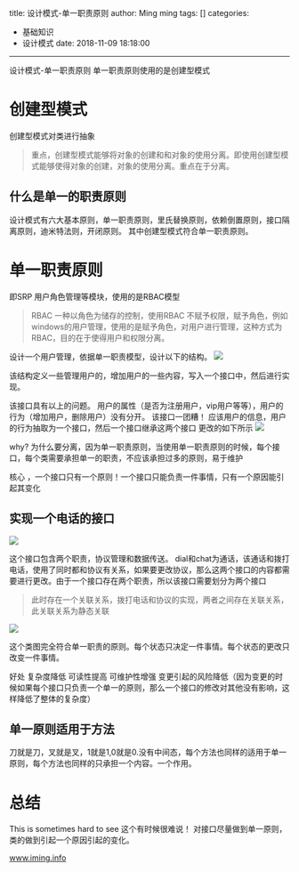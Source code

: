 title: 设计模式-单一职责原则
author: Ming ming
tags: []
categories:
  - 基础知识
  - 设计模式
date: 2018-11-09 18:18:00
---
设计模式-单一职责原则
单一职责原则使用的是创建型模式
# 创建型模式
创建型模式对类进行抽象
> 重点，创建型模式能够将对象的创建和和对象的使用分离。即使用创建型模式能够使得对象的创建，对象的使用分离。重点在于分离。

## 什么是单一的职责原则
设计模式有六大基本原则，单一职责原则，里氏替换原则，依赖倒置原则，接口隔离原则，迪米特法则，开闭原则。
其中创建型模式符合单一职责原则。
# 单一职责原则
即SRP 用户角色管理等模块，使用的是RBAC模型
> RBAC 一种以角色为储存的控制，使用RBAC 不赋予权限，赋予角色，例如windows的用户管理，使用的是赋予角色，对用户进行管理，这种方式为RBAC，目的在于使得用户和权限分离。

设计一个用户管理，依据单一职责模型，设计以下的结构。
![](https://melovemingming-1253878077.cos.ap-chengdu.myqcloud.com/blog-image/2018/11/10/0.png)

该结构定义一些管理用户的，增加用户的一些内容，写入一个接口中，然后进行实现。

该接口具有以上的问题。
用户的属性（是否为注册用户，vip用户等等），用户的行为（增加用户，删除用户）没有分开。
该接口一团糟！
应该用户的信息，用户的行为抽取为一个接口，然后一个接口继承这两个接口
更改的如下所示
![](https://melovemingming-1253878077.cos.ap-chengdu.myqcloud.com/blog-image/2018/11/10/1.png)

why? 为什么要分离，因为单一职责原则，当使用单一职责原则的时候，每个接口，每个类需要承担单一的职责，不应该承担过多的原则，易于维护

核心 ，一个接口只有一个原则！一个接口只能负责一件事情，只有一个原因能引起其变化

## 实现一个电话的接口
![](https://melovemingming-1253878077.cos.ap-chengdu.myqcloud.com/blog-image/2018/11/10/2.png)

这个接口包含两个职责，协议管理和数据传送。
dial和chat为通话，该通话和拨打电话，使用了同时都和协议有关系，如果要更改协议，那么这两个接口的内容都需要进行更改。由于一个接口存在两个职责，所以该接口需要划分为两个接口
> 此时存在一个关联关系，拨打电话和协议的实现，两者之间存在关联关系，此关联关系为静态关联

![](https://melovemingming-1253878077.cos.ap-chengdu.myqcloud.com/blog-image/2018/11/10/3.png)

这个类图完全符合单一职责的原则。每个状态只决定一件事情。每个状态的更改只改变一件事情。

好处 复杂度降低 可读性提高 可维护性增强 变更引起的风险降低（因为变更的时候如果每个接口只负责一个单一的原则，那么一个接口的修改对其他没有影响，这样降低了整体的复杂度）

## 单一原则适用于方法
刀就是刀，叉就是叉，1就是1,0就是0.没有中间态，每个方法也同样的适用于单一原则，每个方法也同样的只承担一个内容。一个作用。

# 总结
This is sometimes hard to see
这个有时候很难说！
对接口尽量做到单一原则，类的做到引起一个原因引起的变化。

www.iming.info